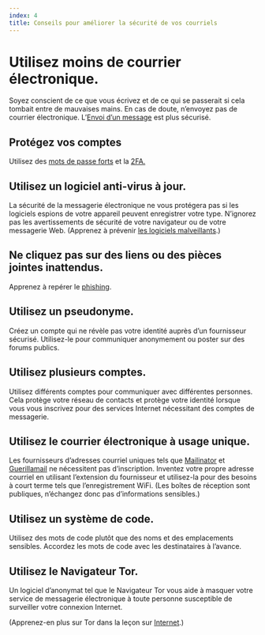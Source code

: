 ```yaml
---
index: 4
title: Conseils pour améliorer la sécurité de vos courriels
---
```

# Utilisez moins de courrier électronique.

Soyez conscient de ce que vous écrivez et de ce qui se passerait si cela tombait entre de mauvaises mains. En cas de doute, n’envoyez pas de courrier électronique. L’[Envoi d’un message](umbrella://communications/sending-a-message) est plus sécurisé.

## Protégez vos comptes

Utilisez des [mots de passe forts](umbrella://information/passwords/beginner) et la [2FA.](umbrella://information/passwords/advanced)

## Utilisez un logiciel anti-virus à jour.

La sécurité de la messagerie électronique ne vous protégera pas si les logiciels espions de votre appareil peuvent enregistrer votre type. N’ignorez pas les avertissements de sécurité de votre navigateur ou de votre messagerie Web. (Apprenez à prévenir [les logiciels malveillants](umbrella://information/malware).)

## Ne cliquez pas sur des liens ou des pièces jointes inattendus.

Apprenez à repérer le [phishing](umbrella://communications/phishing).

## Utilisez un pseudonyme.

Créez un compte qui ne révèle pas votre identité auprès d’un fournisseur sécurisé. Utilisez-le pour communiquer anonymement ou poster sur des forums publics.

## Utilisez plusieurs comptes.

Utilisez différents comptes pour communiquer avec différentes personnes. Cela protège votre réseau de contacts et protège votre identité lorsque vous vous inscrivez pour des services Internet nécessitant des comptes de messagerie.

## Utilisez le courrier électronique à usage unique.

Les fournisseurs d’adresses courriel  uniques tels que [Mailinator](https://www.mailinator.com/) et [Guerillamail](https://www.guerrillamail.com/) ne nécessitent pas d’inscription. Inventez votre propre adresse courriel  en utilisant l’extension du fournisseur et utilisez-la pour des besoins à court terme tels que l’enregistrement WiFi. (Les boîtes de réception sont publiques, n’échangez donc pas d’informations sensibles.)

## Utilisez un système de code.

Utilisez des mots de code plutôt que des noms et des emplacements sensibles. Accordez les mots de code avec les destinataires à l’avance.

## Utilisez le Navigateur Tor.

Un logiciel d’anonymat tel que le Navigateur Tor vous aide à masquer votre service de messagerie électronique à toute personne susceptible de surveiller votre connexion Internet.

(Apprenez-en plus sur Tor dans la leçon sur [Internet](umbrella://communications/the-internet).)
